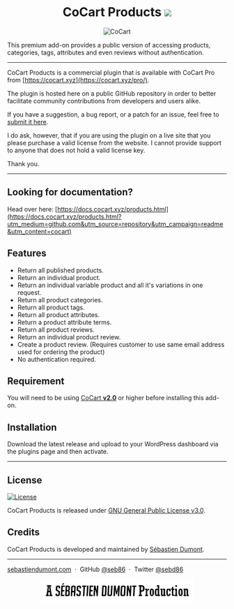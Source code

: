 <h1 align="center">CoCart Products <a href="https://github.com/co-cart/cocart-products/releases/latest/"><img src="https://img.shields.io/static/v1?goVersion=&message=v1.0.0&label=&color=9a6fc4&style=flat-square"></a></h1>

<p align="center"><img src="https://raw.githubusercontent.com/co-cart/co-cart/master/.github/Logo-1024x534.png.webp" alt="CoCart" /></p>

This premium add-on provides a public version of accessing products, categories, tags, attributes and even reviews without authentication.

---
CoCart Products is a commercial plugin that is available with CoCart Pro from [https://cocart.xyz](https://cocart.xyz/pro/).

The plugin is hosted here on a public GitHub repository in order to better facilitate community contributions from developers and users alike.

If you have a suggestion, a bug report, or a patch for an issue, feel free to [submit it here](https://github.com/co-cart/cocart-products/issues/new).

I do ask, however, that if you are using the plugin on a live site that you please purchase a valid license from the website. I cannot provide support to anyone that does not hold a valid license key.

Thank you.

---

## Looking for documentation?

Head over here: [https://docs.cocart.xyz/products.html](https://docs.cocart.xyz/products.html?utm_medium=github.com&utm_source=repository&utm_campaign=readme&utm_content=cocart)

## Features

 * Return all published products.
 * Return an individual product.
 * Return an individual variable product and all it's variations in one request.
 * Return all product categories.
 * Return all product tags.
 * Return all product attributes.
 * Return a product attribute terms.
 * Return all product reviews.
 * Return an individual product review.
 * Create a product review. (Requires customer to use same email address used for ordering the product)
 * No authentication required.

## Requirement

You will need to be using [CoCart **v2.0**](https://wordpress.org/plugins/cart-rest-api-for-woocommerce) or higher before installing this add-on.

## Installation

Download the latest release and upload to your WordPress dashboard via the plugins page and then activate.

---

## License

[![License](https://img.shields.io/badge/license-GPL--3.0%2B-red.svg)](https://github.com/co-cart/cocart-products/blob/master/LICENSE.md)

CoCart Products is released under [GNU General Public License v3.0](http://www.gnu.org/licenses/gpl-3.0.html).

## Credits

CoCart Products is developed and maintained by [Sébastien Dumont](https://github.com/seb86).

---

[sebastiendumont.com](https://sebastiendumont.com) &nbsp;&middot;&nbsp;
GitHub [@seb86](https://github.com/seb86) &nbsp;&middot;&nbsp;
Twitter [@sebd86](https://twitter.com/sebd86)

<p align="center">
    <img src="https://raw.githubusercontent.com/seb86/my-open-source-readme-template/master/a-sebastien-dumont-production.png" width="353">
</p>